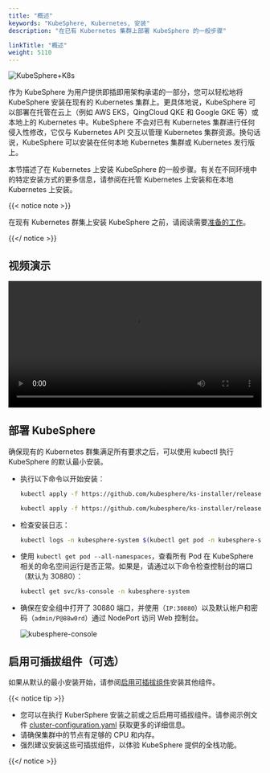 ```yaml
---
title: "概述"
keywords: "KubeSphere, Kubernetes, 安装"
description: "在已有 Kubernetes 集群上部署 KubeSphere 的一般步骤"

linkTitle: "概述"
weight: 5110
---
```


![KubeSphere+K8s](https://pek3b.qingstor.com/kubesphere-docs/png/20191123144507.png)

作为 KubeSphere 为用户提供即插即用架构承诺的一部分，您可以轻松地将 KubeSphere 安装在现有的 Kubernetes 集群上。更具体地说，KubeSphere 可以部署在托管在云上（例如 AWS EKS，QingCloud QKE 和 Google GKE 等）或本地上的 Kubernetes 中。KubeSphere 不会对已有 Kubernetes 集群进行任何侵入性修改，它仅与 Kubernetes API 交互以管理 Kubernetes 集群资源。换句话说，KubeSphere 可以安装在任何本地 Kubernetes 集群或 Kubernetes 发行版上。

本节描述了在 Kubernetes 上安装 KubeSphere 的一般步骤。有关在不同环境中的特定安装方式的更多信息，请参阅在托管 Kubernetes 上安装和在本地 Kubernetes 上安装。

{{< notice note >}}

在现有 Kubernetes 群集上安装 KubeSphere 之前，请阅读需要[准备的工作](../prerequisites/)。

{{</ notice >}}

## 视频演示

<video controls="controls" style="width: 100% !important; height: auto !important;">
  <source type="video/mp4" src="https://kubesphere-docs.pek3b.qingstor.com/website/docs-v3.0/KS3.0%E5%AE%89%E8%A3%85%E4%B8%8E%E9%83%A8%E7%BD%B2_4_%E5%9C%A8%E5%B7%B2%E6%9C%89K8s%E9%9B%86%E7%BE%A4%E4%B8%8A%E9%83%A8%E7%BD%B2KubeSphere.mp4">
</video>

## 部署 KubeSphere

确保现有的 Kubernetes 群集满足所有要求之后，可以使用 kubectl 执行 KubeSphere 的默认最小安装。

- 执行以下命令以开始安装：

    ```bash
    kubectl apply -f https://github.com/kubesphere/ks-installer/releases/download/v3.0.0/kubesphere-installer.yaml

    kubectl apply -f https://github.com/kubesphere/ks-installer/releases/download/v3.0.0/cluster-configuration.yaml
    ```

- 检查安装日志：

    ```bash
    kubectl logs -n kubesphere-system $(kubectl get pod -n kubesphere-system -l app=ks-install -o jsonpath='{.items[0].metadata.name}') -f
    ```

- 使用 `kubectl get pod --all-namespaces`，查看所有 Pod 在 KubeSphere 相关的命名空间运行是否正常。如果是，请通过以下命令检查控制台的端口（默认为 30880）：

    ```bash
    kubectl get svc/ks-console -n kubesphere-system
    ```

- 确保在安全组中打开了 30880 端口，并使用（`IP:30880`）以及默认帐户和密码（`admin/P@88w0rd`）通过 NodePort 访问 Web 控制台。

    ![kubesphere-console](/images/docs/zh-cn/installing-on-kubernetes/introduction/login.png)

## 启用可插拔组件（可选）

如果从默认的最小安装开始，请参阅[启用可插拔组件](../../../pluggable-components/)安装其他组件。

{{< notice tip >}}

- 您可以在执行 KuberSphere 安装之前或之后启用可插拔组件。请参阅示例文件 [cluster-configuration.yaml](https://github.com/kubesphere/ks-installer/blob/master/deploy/cluster-configuration.yaml) 获取更多的详细信息。
- 请确保集群中的节点有足够的 CPU 和内存。
- 强烈建议安装这些可插拔组件，以体验 KubeSphere 提供的全栈功能。

{{</ notice >}}
